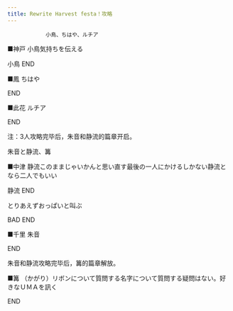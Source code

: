 ```yaml
---
title: Rewrite Harvest festa！攻略
---
```


                小鳥、ちはや、ルチア

■神戸 小鳥気持ちを伝える

小鳥 END

■鳳 ちはや

END

■此花 ルチア

END

注：3人攻略完毕后，朱音和静流的篇章开启。

朱音と静流、篝

■中津 静流このままじゃいかんと思い直す最後の一人にかけるしかない静流となら二人でもいい

静流 END

とりあえずおっぱいと叫ぶ

BAD END

■千里 朱音

END

朱音和静流攻略完毕后，篝的篇章解放。

■篝 （かがり）リボンについて質問する名字について質問する疑問はない。好きなＵＭＡを訊く

END
              
